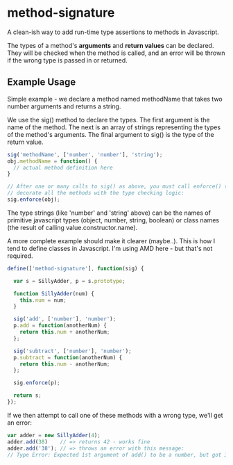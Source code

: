method-signature
================

A clean-ish way to add run-time type assertions to methods in Javascript.

The types of a method's __arguments__ and __return values__ can be declared.
They will be checked when the method is called, and an error will be thrown if
the wrong type is passed in or returned.

Example Usage
-------------

Simple example - we declare a method named methodName that takes two number
arguments and returns a string.

We use the sig() method to declare the types. The first argument is the name of
the method. The next is an array of strings representing the types of the
method's arguments. The final argument to sig() is the type of the return
value.

```javascript
sig('methodName', ['number', 'number'], 'string');
obj.methodName = function() {
  // actual method definition here
}

// After one or many calls to sig() as above, you must call enforce() to
// decorate all the methods with the type checking logic:
sig.enforce(obj);
```

The type strings (like 'number' and 'string' above) can be the names of
primitive javascript types (object, number, string, boolean) or class names
(the result of calling value.constructor.name).

A more complete example should make it clearer (maybe..). This is how I tend to
define classes in Javascript. I'm using AMD here - but that's not required.

```javascript
define(['method-signature'], function(sig) {

  var s = SillyAdder, p = s.prototype;

  function SillyAdder(num) {
    this.num = num;
  }

  sig('add', ['number'], 'number');
  p.add = function(anotherNum) {
    return this.num + anotherNum;
  };

  sig('subtract', ['number'], 'number');
  p.subtract = function(anotherNum) {
    return this.num - anotherNum;
  };

  sig.enforce(p);

  return s;
});
```

If we then attempt to call one of these methods with a wrong type, we'll get an
error:

```javascript
var adder = new SillyAdder(4);
adder.add(38)    // => returns 42 - works fine
adder.add('38'); // => throws an error with this message:
// Type Error: Expected 1st argument of add() to be a number, but got 38 (string)
```
